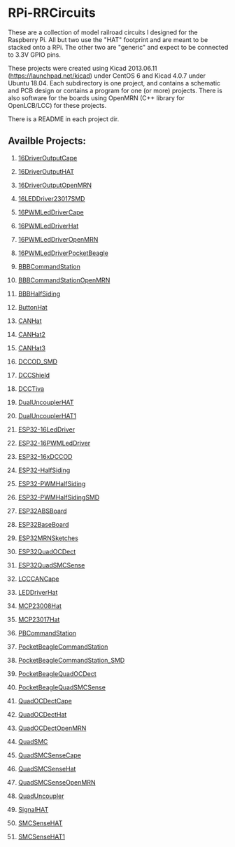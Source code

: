 # RPi-RRCircuits

These are a collection of model railroad circuits I designed for the Raspberry 
Pi.  All but two use the "HAT" footprint and are meant to be stacked onto a 
RPi.  The other two are "generic" and expect to be connected to 3.3V GPIO 
pins.

These projects were created using Kicad 2013.06.11
(https://launchpad.net/kicad) under CentOS 6 and Kicad 4.0.7 under Ubuntu
18.04. Each subdirectory is one project, and contains a schematic and PCB
design or contains a program for one (or more) projects. There is also
software for the boards using OpenMRN (C++ library for OpenLCB/LCC) for these
projects.

There is a README in each project dir.

## Availble Projects:

1. [16DriverOutputCape](https://github.com/RobertPHeller/RPi-RRCircuits/tree/master/16DriverOutputCape)

1. [16DriverOutputHAT](https://github.com/RobertPHeller/RPi-RRCircuits/tree/master/16DriverOutputHAT)

1. [16DriverOutputOpenMRN](https://github.com/RobertPHeller/RPi-RRCircuits/tree/master/16DriverOutputOpenMRN)

1. [16LEDDriver23017SMD](https://github.com/RobertPHeller/RPi-RRCircuits/tree/master/16LEDDriver23017SMD)

1. [16PWMLedDriverCape](https://github.com/RobertPHeller/RPi-RRCircuits/tree/master/16PWMLedDriverCape)

1. [16PWMLedDriverHat](https://github.com/RobertPHeller/RPi-RRCircuits/tree/master/16PWMLedDriverHat)

1. [16PWMLedDriverOpenMRN](https://github.com/RobertPHeller/RPi-RRCircuits/tree/master/16PWMLedDriverOpenMRN)

1. [16PWMLedDriverPocketBeagle](https://github.com/RobertPHeller/RPi-RRCircuits/tree/master/16PWMLedDriverPocketBeagle)

1. [BBBCommandStation](https://github.com/RobertPHeller/RPi-RRCircuits/tree/master/BBBCommandStation)

1. [BBBCommandStationOpenMRN](https://github.com/RobertPHeller/RPi-RRCircuits/tree/master/BBBCommandStationOpenMRN)

1. [BBBHalfSiding](https://github.com/RobertPHeller/RPi-RRCircuits/tree/master/BBBHalfSiding)

1. [ButtonHat](https://github.com/RobertPHeller/RPi-RRCircuits/tree/master/ButtonHat)

1. [CANHat](https://github.com/RobertPHeller/RPi-RRCircuits/tree/master/CANHat)

1. [CANHat2](https://github.com/RobertPHeller/RPi-RRCircuits/tree/master/CANHat2)

1. [CANHat3](https://github.com/RobertPHeller/RPi-RRCircuits/tree/master/CANHat3)

1. [DCCOD_SMD](https://github.com/RobertPHeller/RPi-RRCircuits/tree/master/DCCOD_SMD)

1. [DCCShield](https://github.com/RobertPHeller/RPi-RRCircuits/tree/master/DCCShield)

1. [DCCTiva](https://github.com/RobertPHeller/RPi-RRCircuits/tree/master/DCCTiva)

1. [DualUncouplerHAT](https://github.com/RobertPHeller/RPi-RRCircuits/tree/master/DualUncouplerHAT)

1. [DualUncouplerHAT1](https://github.com/RobertPHeller/RPi-RRCircuits/tree/master/DualUncouplerHAT1)

1. [ESP32-16LedDriver](https://github.com/RobertPHeller/RPi-RRCircuits/tree/master/ESP32-16LedDriver)

1. [ESP32-16PWMLedDriver](https://github.com/RobertPHeller/RPi-RRCircuits/tree/master/ESP32-16PWMLedDriver)

1. [ESP32-16xDCCOD](https://github.com/RobertPHeller/RPi-RRCircuits/tree/master/ESP32-16xDCCOD)

1. [ESP32-HalfSiding](https://github.com/RobertPHeller/RPi-RRCircuits/tree/master/ESP32-HalfSiding)

1. [ESP32-PWMHalfSiding](https://github.com/RobertPHeller/RPi-RRCircuits/tree/master/ESP32-PWMHalfSiding)

1. [ESP32-PWMHalfSidingSMD](https://github.com/RobertPHeller/RPi-RRCircuits/tree/master/ESP32-PWMHalfSidingSMD)

1. [ESP32ABSBoard](https://github.com/RobertPHeller/RPi-RRCircuits/tree/master/ESP32ABSBoard)

1. [ESP32BaseBoard](https://github.com/RobertPHeller/RPi-RRCircuits/tree/master/ESP32BaseBoard)

1. [ESP32MRNSketches](https://github.com/RobertPHeller/RPi-RRCircuits/tree/master/ESP32MRNSketches)

1. [ESP32QuadOCDect](https://github.com/RobertPHeller/RPi-RRCircuits/tree/master/ESP32QuadOCDect)

1. [ESP32QuadSMCSense](https://github.com/RobertPHeller/RPi-RRCircuits/tree/master/ESP32QuadSMCSense)

1. [LCCCANCape](https://github.com/RobertPHeller/RPi-RRCircuits/tree/master/LCCCANCape)

1. [LEDDriverHat](https://github.com/RobertPHeller/RPi-RRCircuits/tree/master/LEDDriverHat)

1. [MCP23008Hat](https://github.com/RobertPHeller/RPi-RRCircuits/tree/master/MCP23008Hat)

1. [MCP23017Hat](https://github.com/RobertPHeller/RPi-RRCircuits/tree/master/MCP23017Hat)

1. [PBCommandStation](https://github.com/RobertPHeller/RPi-RRCircuits/tree/master/PBCommandStation)

1. [PocketBeagleCommandStation](https://github.com/RobertPHeller/RPi-RRCircuits/tree/master/PocketBeagleCommandStation)

1. [PocketBeagleCommandStation_SMD](https://github.com/RobertPHeller/RPi-RRCircuits/tree/master/PocketBeagleCommandStation_SMD)

1. [PocketBeagleQuadOCDect](https://github.com/RobertPHeller/RPi-RRCircuits/tree/master/PocketBeagleQuadOCDect)

1. [PocketBeagleQuadSMCSense](https://github.com/RobertPHeller/RPi-RRCircuits/tree/master/PocketBeagleQuadSMCSense)

1. [QuadOCDectCape](https://github.com/RobertPHeller/RPi-RRCircuits/tree/master/QuadOCDectCape)

1. [QuadOCDectHat](https://github.com/RobertPHeller/RPi-RRCircuits/tree/master/QuadOCDectHat)

1. [QuadOCDectOpenMRN](https://github.com/RobertPHeller/RPi-RRCircuits/tree/master/QuadOCDectOpenMRN)

1. [QuadSMC](https://github.com/RobertPHeller/RPi-RRCircuits/tree/master/QuadSMC)

1. [QuadSMCSenseCape](https://github.com/RobertPHeller/RPi-RRCircuits/tree/master/QuadSMCSenseCape)

1. [QuadSMCSenseHat](https://github.com/RobertPHeller/RPi-RRCircuits/tree/master/QuadSMCSenseHat)

1. [QuadSMCSenseOpenMRN](https://github.com/RobertPHeller/RPi-RRCircuits/tree/master/QuadSMCSenseOpenMRN)

1. [QuadUncoupler](https://github.com/RobertPHeller/RPi-RRCircuits/tree/master/QuadUncoupler)

1. [SignalHAT](https://github.com/RobertPHeller/RPi-RRCircuits/tree/master/SignalHAT)

1. [SMCSenseHAT](https://github.com/RobertPHeller/RPi-RRCircuits/tree/master/SMCSenseHAT)

1. [SMCSenseHAT1](https://github.com/RobertPHeller/RPi-RRCircuits/tree/master/SMCSenseHAT1)

